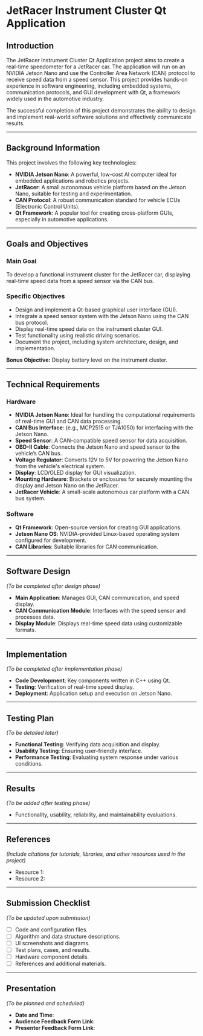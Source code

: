 # **JetRacer Instrument Cluster Qt Application**

## **Introduction**
The JetRacer Instrument Cluster Qt Application project aims to create a real-time speedometer for a JetRacer car. The application will run on an NVIDIA Jetson Nano and use the Controller Area Network (CAN) protocol to receive speed data from a speed sensor. This project provides hands-on experience in software engineering, including embedded systems, communication protocols, and GUI development with Qt, a framework widely used in the automotive industry. 

The successful completion of this project demonstrates the ability to design and implement real-world software solutions and effectively communicate results.

---

## **Background Information**
This project involves the following key technologies:

- **NVIDIA Jetson Nano**: A powerful, low-cost AI computer ideal for embedded applications and robotics projects.
- **JetRacer**: A small autonomous vehicle platform based on the Jetson Nano, suitable for testing and experimentation.
- **CAN Protocol**: A robust communication standard for vehicle ECUs (Electronic Control Units).
- **Qt Framework**: A popular tool for creating cross-platform GUIs, especially in automotive applications.

---

## **Goals and Objectives**
### **Main Goal**
To develop a functional instrument cluster for the JetRacer car, displaying real-time speed data from a speed sensor via the CAN bus.

### **Specific Objectives**
- Design and implement a Qt-based graphical user interface (GUI).
- Integrate a speed sensor system with the Jetson Nano using the CAN bus protocol.
- Display real-time speed data on the instrument cluster GUI.
- Test functionality using realistic driving scenarios.
- Document the project, including system architecture, design, and implementation.

**Bonus Objective:** Display battery level on the instrument cluster.

---

## **Technical Requirements**
### **Hardware**
- **NVIDIA Jetson Nano**: Ideal for handling the computational requirements of real-time GUI and CAN data processing.
- **CAN Bus Interface**: (e.g., MCP2515 or TJA1050) for interfacing with the Jetson Nano.
- **Speed Sensor**: A CAN-compatible speed sensor for data acquisition.
- **OBD-II Cable**: Connects the Jetson Nano and speed sensor to the vehicle’s CAN bus.
- **Voltage Regulator**: Converts 12V to 5V for powering the Jetson Nano from the vehicle's electrical system.
- **Display**: LCD/OLED display for GUI visualization.
- **Mounting Hardware**: Brackets or enclosures for securely mounting the display and Jetson Nano on the JetRacer.
- **JetRacer Vehicle**: A small-scale autonomous car platform with a CAN bus system.

### **Software**
- **Qt Framework**: Open-source version for creating GUI applications.
- **Jetson Nano OS**: NVIDIA-provided Linux-based operating system configured for development.
- **CAN Libraries**: Suitable libraries for CAN communication.

---

## **Software Design**
*(To be completed after design phase)*  
- **Main Application**: Manages GUI, CAN communication, and speed display.
- **CAN Communication Module**: Interfaces with the speed sensor and processes data.
- **Display Module**: Displays real-time speed data using customizable formats.

---

## **Implementation**
*(To be completed after implementation phase)*  
- **Code Development**: Key components written in C++ using Qt.
- **Testing**: Verification of real-time speed display.
- **Deployment**: Application setup and execution on Jetson Nano.

---

## **Testing Plan**
*(To be detailed later)*  
- **Functional Testing**: Verifying data acquisition and display.
- **Usability Testing**: Ensuring user-friendly interface.
- **Performance Testing**: Evaluating system response under various conditions.

---

## **Results**
*(To be added after testing phase)*  
- Functionality, usability, reliability, and maintainability evaluations.

---

## **References**
*(Include citations for tutorials, libraries, and other resources used in the project)*  
- Resource 1:  
- Resource 2:  

---

## **Submission Checklist**
*(To be updated upon submission)*  
- [ ] Code and configuration files.
- [ ] Algorithm and data structure descriptions.
- [ ] UI screenshots and diagrams.
- [ ] Test plans, cases, and results.
- [ ] Hardware component details.
- [ ] References and additional materials.

---

## **Presentation**
*(To be planned and scheduled)*  
- **Date and Time**:  
- **Audience Feedback Form Link**:  
- **Presenter Feedback Form Link**:  

